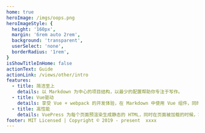 ```yaml
---
home: true
heroImage: /imgs/oops.png
heroImageStyle: {
  height: '160px',
  margin: '6rem auto 2rem',
  background: 'transparent',
  userSelect: 'none',
  borderRadius: '1rem',
}
isShowTitleInHome: false
actionText: Guide
actionLink: /views/other/intro
features:
  - title: 简洁至上
    details: 以 Markdown 为中心的项目结构，以最少的配置帮助你专注于写作。
  - title: Vue驱动
    details: 享受 Vue + webpack 的开发体验，在 Markdown 中使用 Vue 组件，同时可以使用 Vue 来开发自定义主题。
  - title: 高性能
    details: VuePress 为每个页面预渲染生成静态的 HTML，同时在页面被加载的时候，将作为 SPA 运行。
footer: MIT Licensed | Copyright © 2019 - present  xxxx
---
```

